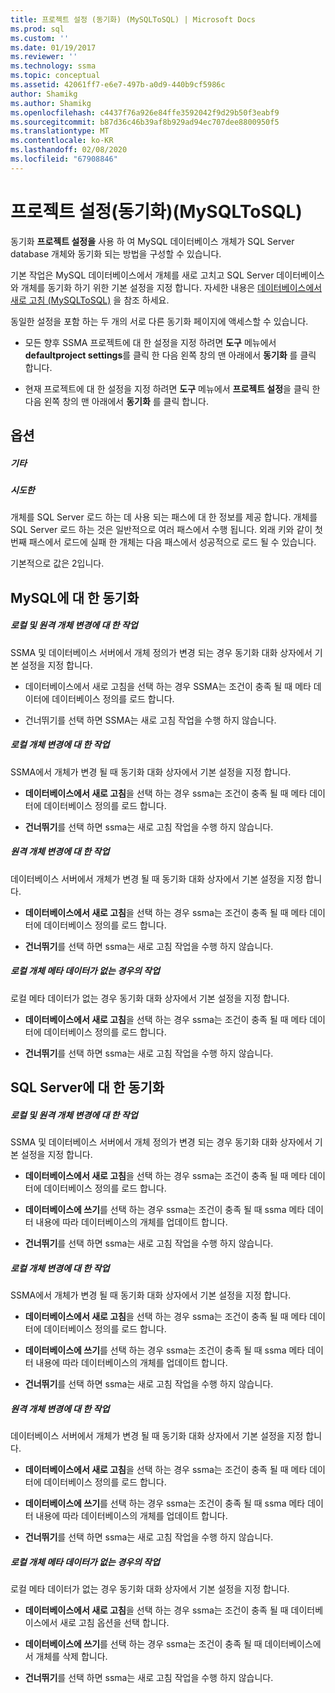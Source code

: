 ```yaml
---
title: 프로젝트 설정 (동기화) (MySQLToSQL) | Microsoft Docs
ms.prod: sql
ms.custom: ''
ms.date: 01/19/2017
ms.reviewer: ''
ms.technology: ssma
ms.topic: conceptual
ms.assetid: 42061ff7-e6e7-497b-a0d9-440b9cf5986c
author: Shamikg
ms.author: Shamikg
ms.openlocfilehash: c4437f76a926e84ffe3592042f9d29b50f3eabf9
ms.sourcegitcommit: b87d36c46b39af8b929ad94ec707dee8800950f5
ms.translationtype: MT
ms.contentlocale: ko-KR
ms.lasthandoff: 02/08/2020
ms.locfileid: "67908846"
---
```

# <a name="project-settings-synchronization-mysqltosql"></a>프로젝트 설정(동기화)(MySQLToSQL)
동기화 **프로젝트 설정을** 사용 하 여 MySQL 데이터베이스 개체가 SQL Server database 개체와 동기화 되는 방법을 구성할 수 있습니다.  
  
기본 작업은 MySQL 데이터베이스에서 개체를 새로 고치고 SQL Server 데이터베이스와 개체를 동기화 하기 위한 기본 설정을 지정 합니다. 자세한 내용은 [데이터베이스에서 새로 고침 &#40;MySQLToSQL&#41;](../../ssma/mysql/refresh-from-database-mysqltosql.md) 을 참조 하세요.  
  
동일한 설정을 포함 하는 두 개의 서로 다른 동기화 페이지에 액세스할 수 있습니다.  
  
-   모든 향후 SSMA 프로젝트에 대 한 설정을 지정 하려면 **도구** 메뉴에서 **defaultproject settings**를 클릭 한 다음 왼쪽 창의 맨 아래에서 **동기화** 를 클릭 합니다.  
  
-   현재 프로젝트에 대 한 설정을 지정 하려면 **도구** 메뉴에서 **프로젝트 설정**을 클릭 한 다음 왼쪽 창의 맨 아래에서 **동기화** 를 클릭 합니다.  
  
## <a name="options"></a>옵션  
  
##### <a name="misc"></a>기타  
  
##### <a name="attempts"></a>시도한  
개체를 SQL Server 로드 하는 데 사용 되는 패스에 대 한 정보를 제공 합니다. 개체를 SQL Server 로드 하는 것은 일반적으로 여러 패스에서 수행 됩니다. 외래 키와 같이 첫 번째 패스에서 로드에 실패 한 개체는 다음 패스에서 성공적으로 로드 될 수 있습니다.  
  
기본적으로 값은 2입니다.  
  
## <a name="synchronization-for-mysql"></a>MySQL에 대 한 동기화  
  
##### <a name="action-on-local-and-remote-object-change"></a>로컬 및 원격 개체 변경에 대 한 작업  
SSMA 및 데이터베이스 서버에서 개체 정의가 변경 되는 경우 동기화 대화 상자에서 기본 설정을 지정 합니다.  
  
-   데이터베이스에서 새로 고침을 선택 하는 경우 SSMA는 조건이 충족 될 때 메타 데이터에 데이터베이스 정의를 로드 합니다.  
  
-   건너뛰기를 선택 하면 SSMA는 새로 고침 작업을 수행 하지 않습니다.  
  
##### <a name="action-on-local-object-change"></a>로컬 개체 변경에 대 한 작업  
SSMA에서 개체가 변경 될 때 동기화 대화 상자에서 기본 설정을 지정 합니다.  
  
-   **데이터베이스에서 새로 고침**을 선택 하는 경우 ssma는 조건이 충족 될 때 메타 데이터에 데이터베이스 정의를 로드 합니다.  
  
-   **건너뛰기**를 선택 하면 ssma는 새로 고침 작업을 수행 하지 않습니다.  
  
##### <a name="action-on-remote-object-change"></a>원격 개체 변경에 대 한 작업  
데이터베이스 서버에서 개체가 변경 될 때 동기화 대화 상자에서 기본 설정을 지정 합니다.  
  
-   **데이터베이스에서 새로 고침**을 선택 하는 경우 ssma는 조건이 충족 될 때 메타 데이터에 데이터베이스 정의를 로드 합니다.  
  
-   **건너뛰기**를 선택 하면 ssma는 새로 고침 작업을 수행 하지 않습니다.  
  
##### <a name="action-when-local-object-metadata-is-missing"></a>로컬 개체 메타 데이터가 없는 경우의 작업  
로컬 메타 데이터가 없는 경우 동기화 대화 상자에서 기본 설정을 지정 합니다.  
  
-   **데이터베이스에서 새로 고침**을 선택 하는 경우 ssma는 조건이 충족 될 때 메타 데이터에 데이터베이스 정의를 로드 합니다.  
  
-   **건너뛰기**를 선택 하면 ssma는 새로 고침 작업을 수행 하지 않습니다.  
  
## <a name="synchronization-for-sql-server"></a>SQL Server에 대 한 동기화  
  
##### <a name="action-on-local-and-remote-object-change"></a>로컬 및 원격 개체 변경에 대 한 작업  
SSMA 및 데이터베이스 서버에서 개체 정의가 변경 되는 경우 동기화 대화 상자에서 기본 설정을 지정 합니다.  
  
-   **데이터베이스에서 새로 고침**을 선택 하는 경우 ssma는 조건이 충족 될 때 메타 데이터에 데이터베이스 정의를 로드 합니다.  
  
-   **데이터베이스에 쓰기**를 선택 하는 경우 ssma는 조건이 충족 될 때 ssma 메타 데이터 내용에 따라 데이터베이스의 개체를 업데이트 합니다.  
  
-   **건너뛰기**를 선택 하면 ssma는 새로 고침 작업을 수행 하지 않습니다.  
  
##### <a name="action-on-local-object-change"></a>로컬 개체 변경에 대 한 작업  
SSMA에서 개체가 변경 될 때 동기화 대화 상자에서 기본 설정을 지정 합니다.  
  
-   **데이터베이스에서 새로 고침**을 선택 하는 경우 ssma는 조건이 충족 될 때 메타 데이터에 데이터베이스 정의를 로드 합니다.  
  
-   **데이터베이스에 쓰기**를 선택 하는 경우 ssma는 조건이 충족 될 때 ssma 메타 데이터 내용에 따라 데이터베이스의 개체를 업데이트 합니다.  
  
-   **건너뛰기**를 선택 하면 ssma는 새로 고침 작업을 수행 하지 않습니다.  
  
##### <a name="action-on-remote-object-change"></a>원격 개체 변경에 대 한 작업  
데이터베이스 서버에서 개체가 변경 될 때 동기화 대화 상자에서 기본 설정을 지정 합니다.  
  
-   **데이터베이스에서 새로 고침**을 선택 하는 경우 ssma는 조건이 충족 될 때 메타 데이터에 데이터베이스 정의를 로드 합니다.  
  
-   **데이터베이스에 쓰기**를 선택 하는 경우 ssma는 조건이 충족 될 때 ssma 메타 데이터 내용에 따라 데이터베이스의 개체를 업데이트 합니다.  
  
-   **건너뛰기**를 선택 하면 ssma는 새로 고침 작업을 수행 하지 않습니다.  
  
##### <a name="action-when-local-object-metadata-is-missing"></a>로컬 개체 메타 데이터가 없는 경우의 작업  
로컬 메타 데이터가 없는 경우 동기화 대화 상자에서 기본 설정을 지정 합니다.  
  
-   **데이터베이스에서 새로 고침**을 선택 하는 경우 ssma는 조건이 충족 될 때 데이터베이스에서 새로 고침 옵션을 선택 합니다.  
  
-   **데이터베이스에 쓰기**를 선택 하는 경우 ssma는 조건이 충족 될 때 데이터베이스에서 개체를 삭제 합니다.  
  
-   **건너뛰기**를 선택 하면 ssma는 새로 고침 작업을 수행 하지 않습니다.  
  
